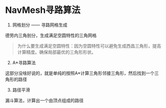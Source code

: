 # NavMesh寻路算法

1. 网格划分 —— 寻路网格生成

德劳内三角剖分，生成满足空圆特性的三角网格

> 为什么要生成满足空圆特性：因为空圆特性可以避免生成西昌三角形，提高计算精度。确保局部最优的三角形形状。

2. A*寻路算法

这部分没啥好说的，就是单纯的按照A*计算三角形邻接三角形，然后找到一个三角形的路径

3. 路径平滑

漏斗算法，计算出一个由顶点组成的路径

